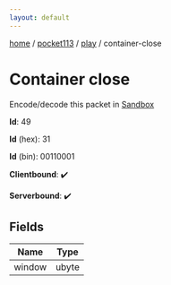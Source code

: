 ```yaml
---
layout: default
---
```


[home](/)  /  [pocket113](/protocol/pocket113)  /  [play](/protocol/pocket113/play)  /  container-close

# Container close

Encode/decode this packet in [Sandbox](../../../sandbox/pocket113#Play.ContainerClose)

**Id**: 49

**Id** (hex): 31

**Id** (bin): 00110001

**Clientbound**: ✔️

**Serverbound**: ✔️

## Fields

Name | Type
---|---
window | ubyte
